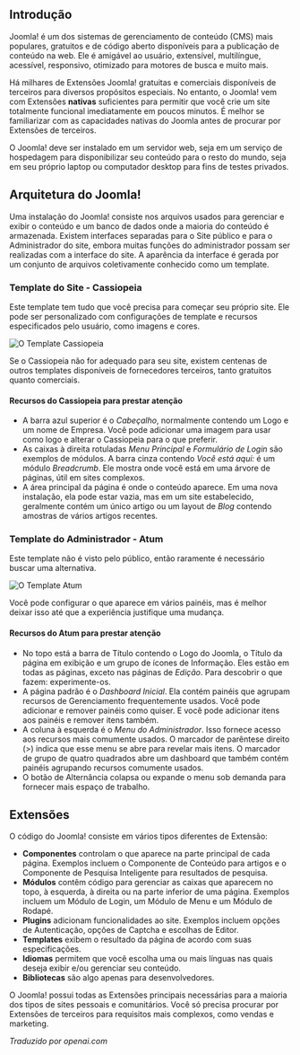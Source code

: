 <!-- Filename: J4.x:Introduction_to_Joomla! / Display title: Introdução ao Joomla! -->

## Introdução

Joomla! é um dos sistemas de gerenciamento de conteúdo (CMS) mais populares, gratuitos e de código aberto disponíveis para a publicação de conteúdo na web. Ele é amigável ao usuário, extensível, multilíngue, acessível, responsivo, otimizado para motores de busca e muito mais.

Há milhares de Extensões Joomla! gratuitas e comerciais disponíveis de terceiros para diversos propósitos especiais. No entanto, o Joomla! vem com Extensões **nativas** suficientes para permitir que você crie um site totalmente funcional imediatamente em poucos minutos. É melhor se familiarizar com as capacidades nativas do Joomla antes de procurar por Extensões de terceiros.

O Joomla! deve ser instalado em um servidor web, seja em um serviço de hospedagem para disponibilizar seu conteúdo para o resto do mundo, seja em seu próprio laptop ou computador desktop para fins de testes privados.

## Arquitetura do Joomla!

Uma instalação do Joomla! consiste nos arquivos usados para gerenciar e exibir o conteúdo e um banco de dados onde a maioria do conteúdo é armazenada. Existem interfaces separadas para o Site público e para o Administrador do site, embora muitas funções do administrador possam ser realizadas com a interface do site. A aparência da interface é gerada por um conjunto de arquivos coletivamente conhecido como um template.

### Template do Site - Cassiopeia

Este template tem tudo que você precisa para começar seu próprio site. Ele pode ser personalizado com configurações de template e recursos especificados pelo usuário, como imagens e cores.

![O Template Cassiopeia](../../../en/images/getting-started/introduction-to-joomla-cassiopeia.png)

Se o Cassiopeia não for adequado para seu site, existem centenas de outros templates disponíveis de fornecedores terceiros, tanto gratuitos quanto comerciais.

#### Recursos do Cassiopeia para prestar atenção

- A barra azul superior é o *Cabeçalho*, normalmente contendo um Logo e um nome de Empresa. Você pode adicionar uma imagem para usar como logo e alterar o Cassiopeia para o que preferir.
- As caixas à direita rotuladas *Menu Principal* e *Formulário de Login* são exemplos de módulos. A barra cinza contendo *Você está aqui:* é um módulo *Breadcrumb*. Ele mostra onde você está em uma árvore de páginas, útil em sites complexos.
- A área principal da página é onde o conteúdo aparece. Em uma nova instalação, ela pode estar vazia, mas em um site estabelecido, geralmente contém um único artigo ou um layout de *Blog* contendo amostras de vários artigos recentes.

### Template do Administrador - Atum

Este template não é visto pelo público, então raramente é necessário buscar uma alternativa.

![O Template Atum](../../../en/images/getting-started/introduction-to-joomla-atum.png)

Você pode configurar o que aparece em vários painéis, mas é melhor deixar isso até que a experiência justifique uma mudança.

#### Recursos do Atum para prestar atenção

- No topo está a barra de Título contendo o Logo do Joomla, o Título da página em exibição e um grupo de ícones de Informação. Eles estão em todas as páginas, exceto nas páginas de *Edição*. Para descobrir o que fazem: experimente-os.
- A página padrão é o *Dashboard Inicial*. Ela contém painéis que agrupam recursos de Gerenciamento frequentemente usados. Você pode adicionar e remover painéis como quiser. E você pode adicionar itens aos painéis e remover itens também.
- A coluna à esquerda é o *Menu do Administrador*. Isso fornece acesso aos recursos mais comumente usados. O marcador de parêntese direito (\>) indica que esse menu se abre para revelar mais itens. O marcador de grupo de quatro quadrados abre um dashboard que também contém painéis agrupando recursos comumente usados.
- O botão de Alternância colapsa ou expande o menu sob demanda para fornecer mais espaço de trabalho.

## Extensões

O código do Joomla! consiste em vários tipos diferentes de Extensão:

- **Componentes** controlam o que aparece na parte principal de cada página. Exemplos incluem o Componente de Conteúdo para artigos e o Componente de Pesquisa Inteligente para resultados de pesquisa.
- **Módulos** contêm código para gerenciar as caixas que aparecem no topo, à esquerda, à direita ou na parte inferior de uma página. Exemplos incluem um Módulo de Login, um Módulo de Menu e um Módulo de Rodapé.
- **Plugins** adicionam funcionalidades ao site. Exemplos incluem opções de Autenticação, opções de Captcha e escolhas de Editor.
- **Templates** exibem o resultado da página de acordo com suas especificações.
- **Idiomas** permitem que você escolha uma ou mais línguas nas quais deseja exibir e/ou gerenciar seu conteúdo.
- **Bibliotecas** são algo apenas para desenvolvedores.

O Joomla! possui todas as Extensões principais necessárias para a maioria dos tipos de sites pessoais e comunitários. Você só precisa procurar por Extensões de terceiros para requisitos mais complexos, como vendas e marketing.

*Traduzido por openai.com*

